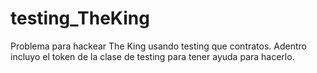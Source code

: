 # testing_TheKing
Problema para hackear The King usando testing que contratos. Adentro incluyo el token de la clase de testing para tener ayuda para hacerlo.
